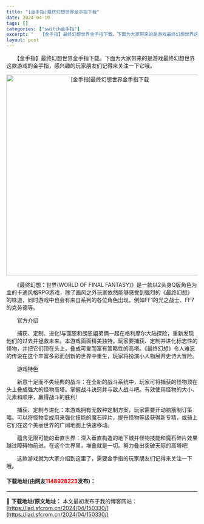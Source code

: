 ```yaml
---
title: "[金手指]最终幻想世界金手指下载"
date: 2024-04-10
tags: []
categories: ["switch金手指"]
excerpt: "　　【金手指】最终幻想世界金手指下载。下面为大家带来的是游戏最终幻想世界这款游戏的金手指，感兴趣的玩家朋友们记得来关注一下它哦。 　　《最终幻想：世界(WORLD OF FINAL FANTASY)》是一款以2头身Q版角色为主的卡通风格RPG游戏，除了画风之外玩家依然能够感受到强烈的《最终幻想》的味&hellip;"
layout: post
---
```


 <p>　　【金手指】最终幻想世界金手指下载。下面为大家带来的是游戏最终幻想世界这款游戏的金手指，感兴趣的玩家朋友们记得来关注一下它哦。</p> <p align="center"><img align="" border="0" src="https://lad.sfcrom.cn/wp-content/uploads/2024/04/20240409_6615d3aa4d38e.webp" width="530" alt="[金手指]最终幻想世界金手指下载" /></p> <p>　　《最终幻想：世界(WORLD OF FINAL FANTASY)》是一款以2头身Q版角色为主的卡通风格RPG游戏，除了画风之外玩家依然能够感受到强烈的《最终幻想》的味道，同时游戏中也会有来自系列的各位角色出现，例如FF1的光之战士、FF7的克劳德等。</p> <p>　　官方介绍</p> <p>　　捕获、定制、进化!与莲恩和朗恩姐弟俩一起在格利摩尔大陆探险，重新发现他们的过去并拯救未来。本游戏画面精美独特，玩家要捕获、定制并进化标志性的怪物，并把它们顶在头上，叠成可爱而富有策略性的高塔。《最终幻想》令人难忘的传说在这个丰富多彩而创新的世界中重生，玩家将扮演小人物展开史诗大冒险。</p> <p>　　游戏特色</p> <p>　　新意十足而不失经典的战斗：在全新的战斗系统中，玩家可将捕获的怪物顶在头上叠成强大的怪物高塔。掌握战斗诀窍并与敌人战斗吧。有效使用怪物的大小、元素和顺序，赢得战斗的胜利!</p> <p>　　捕获、定制与进化：本游戏拥有无数种定制方案，玩家需要开动脑筋制订策略。可以将怪物变成用来强化技能的魔石碎片，提升怪物等级获得新专精，或骑上它们在这个美丽世界的广阔地图上快速移动。</p> <p>　　蕴含无限可能的垂直世界：深入垂直构造的地下城并怪物技能和魔石碎片效果越过障碍物前进。在这个世界里，堆叠就是一切。努力叠出突破天际的高塔吧!</p> <p>　　这款游戏就为大家介绍到这里了，需要金手指的玩家朋友们记得来关注一下哦。</p> <p><h4>下载地址(由网友<font color="red">1148928223</font>发布)：</h4></p> 

---
📖 **下载地址/原文地址：** 本文最初发布于我的博客网站：[https://lad.sfcrom.cn/2024/04/150330/](https://lad.sfcrom.cn/2024/04/150330/)
